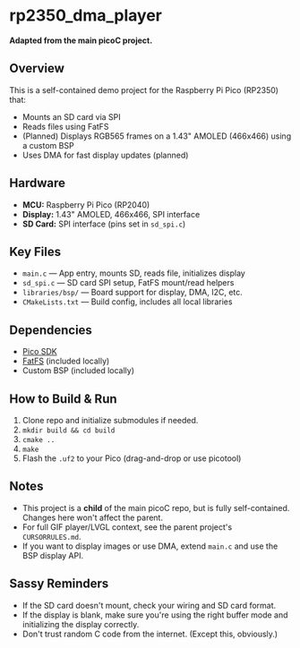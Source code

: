 # rp2350_dma_player

**Adapted from the main picoC project.**

## Overview

This is a self-contained demo project for the Raspberry Pi Pico (RP2350) that:

- Mounts an SD card via SPI
- Reads files using FatFS
- (Planned) Displays RGB565 frames on a 1.43" AMOLED (466x466) using a custom BSP
- Uses DMA for fast display updates (planned)

## Hardware

- **MCU:** Raspberry Pi Pico (RP2040)
- **Display:** 1.43" AMOLED, 466x466, SPI interface
- **SD Card:** SPI interface (pins set in `sd_spi.c`)

## Key Files

- `main.c` — App entry, mounts SD, reads file, initializes display
- `sd_spi.c` — SD card SPI setup, FatFS mount/read helpers
- `libraries/bsp/` — Board support for display, DMA, I2C, etc.
- `CMakeLists.txt` — Build config, includes all local libraries

## Dependencies

- [Pico SDK](https://github.com/raspberrypi/pico-sdk)
- [FatFS](http://elm-chan.org/fsw/ff/00index_e.html) (included locally)
- Custom BSP (included locally)

## How to Build & Run

1. Clone repo and initialize submodules if needed.
2. `mkdir build && cd build`
3. `cmake ..`
4. `make`
5. Flash the `.uf2` to your Pico (drag-and-drop or use picotool)

## Notes

- This project is a **child** of the main picoC repo, but is fully self-contained. Changes here won't affect the parent.
- For full GIF player/LVGL context, see the parent project's `CURSORRULES.md`.
- If you want to display images or use DMA, extend `main.c` and use the BSP display API.

## Sassy Reminders

- If the SD card doesn't mount, check your wiring and SD card format.
- If the display is blank, make sure you're using the right buffer mode and initializing the display correctly.
- Don't trust random C code from the internet. (Except this, obviously.)
